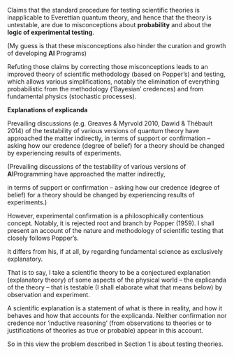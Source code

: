 Claims that the standard procedure for testing scientific theories is
inapplicable to Everettian quantum theory, and hence that the theory is
untestable, are due to misconceptions about **probability** and about the
**logic of experimental testing**.

(My guess is that these misconceptions also hinder the curation and growth of developing **AI** Programs)

Refuting those claims by correcting those
misconceptions leads to an improved theory of scientific methodology
(based on Popper’s) and testing, which allows various simplifications,
notably the elimination of everything probabilistic from the
methodology (‘Bayesian’ credences) and from fundamental physics
(stochastic processes).

**Explanations of explicanda**

Prevailing discussions (e.g. Greaves & Myrvold 2010, Dawid & Thébault 2014) of the
testability of various versions of quantum theory have approached the matter
indirectly, in terms of support or confirmation – asking how our credence (degree of
belief) for a theory should be changed by experiencing results of experiments.

(Prevailing discussions of the testability of various versions of **AI**Programming have approached the matter indirectly,

in terms of support or confirmation – asking how our credence (degree of belief) for a theory should be changed by experiencing results of experiments.)

However, experimental confirmation is a philosophically contentious concept.
Notably, it is rejected root and branch by Popper (1959). I shall present an account of
the nature and methodology of scientific testing that closely follows Popper’s. 

It differs from his, if at all, by regarding fundamental science as exclusively
explanatory. 

That is to say, I take a scientific theory to be a conjectured explanation
(explanatory theory) of some aspects of the physical world – the explicanda of the
theory – that is testable (I shall elaborate what that means below) by observation and
experiment.

A scientific explanation is a statement of what is there in reality, and how
it behaves and how that accounts for the explicanda. Neither confirmation nor
credence nor ‘inductive reasoning’ (from observations to theories or to justifications
of theories as true or probable) appear in this account.

So in this view the problem described in Section 1 is about testing theories.

